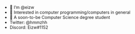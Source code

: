 - 👋 I’m @eizw
- 👀 Interested in computer programming/computers in general
- 🌱 A soon-to-be Computer Science degree student
- Twitter: @hmmzhh
- Discord: Eizw#1152

<!---
eizw/eizw is a ✨ special ✨ repository because its `README.md` (this file) appears on your GitHub profile.
You can click the Preview link to take a look at your changes.
--->
